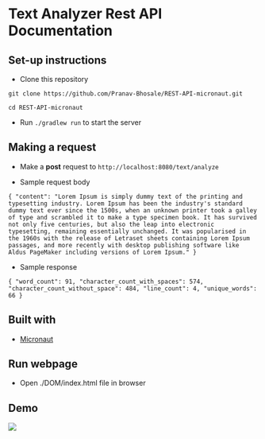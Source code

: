 # Text Analyzer Rest API Documentation

## Set-up instructions

- Clone this repository

`git clone https://github.com/Pranav-Bhosale/REST-API-micronaut.git`

`cd REST-API-micronaut`

- Run `./gradlew run` to start the server

## Making a request

- Make a **post** request to `http://localhost:8080/text/analyze`

- Sample request body

`{
  "content": "Lorem Ipsum is simply dummy text of the printing and typesetting industry. Lorem Ipsum has been the industry's standard dummy text ever since the 1500s, when an unknown printer took a galley of type and scrambled it to make a type specimen book. It has survived not only five centuries, but also the leap into electronic typesetting, remaining essentially unchanged. It was popularised in the 1960s with the release of Letraset sheets containing Lorem Ipsum passages, and more recently with desktop publishing software like Aldus PageMaker including versions of Lorem Ipsum."
}`

- Sample response

`{
  "word_count": 91,
  "character_count_with_spaces": 574,
  "character_count_without_space": 484,
  "line_count": 4,
  "unique_words": 66
}`

## Built with

- [Micronaut](https://github.com/micronaut-projects/micronaut-core)

## Run webpage

- Open ./DOM/index.html file in browser

## Demo

<img src="../UI.jpg">
